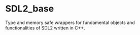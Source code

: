 # SDL2_base
Type and memory safe wrappers for fundamental objects and functionalities of SDL2 written in C++.
